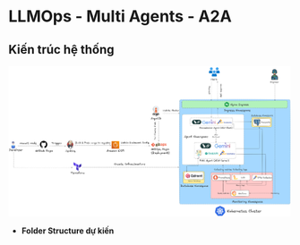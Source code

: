 # LLMOps - Multi Agents - A2A 

## Kiến trúc hệ thống
![Alt text](images/architecture_multi_agents.png "Kiến trúc tổng quan của hệ thống")

* **Folder Structure dự kiến**

